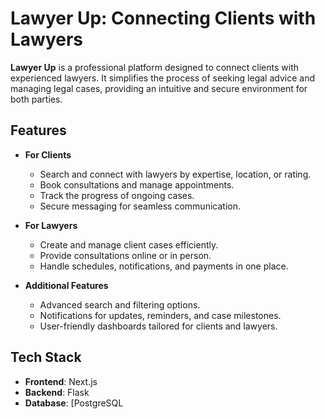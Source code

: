 # Lawyer Up: Connecting Clients with Lawyers

**Lawyer Up** is a professional platform designed to connect clients with experienced lawyers. It simplifies the process of seeking legal advice and managing legal cases, providing an intuitive and secure environment for both parties.

## Features

- **For Clients**  
  - Search and connect with lawyers by expertise, location, or rating.  
  - Book consultations and manage appointments.  
  - Track the progress of ongoing cases.  
  - Secure messaging for seamless communication.  

- **For Lawyers**  
  - Create and manage client cases efficiently.  
  - Provide consultations online or in person.  
  - Handle schedules, notifications, and payments in one place.  

- **Additional Features**  
  - Advanced search and filtering options.  
  - Notifications for updates, reminders, and case milestones.  
  - User-friendly dashboards tailored for clients and lawyers.

## Tech Stack

- **Frontend**: Next.js 
- **Backend**: Flask 
- **Database**: [PostgreSQL  


